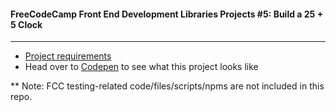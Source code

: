 #### FreeCodeCamp Front End Development Libraries Projects #5: Build a 25 + 5 Clock
---
- [Project requirements](https://www.freecodecamp.org/learn/front-end-development-libraries/front-end-development-libraries-projects/build-a-25--5-clock)
- Head over to [Codepen](https://codepen.io/Chung-Songyu/full/poNdjYR) to see what this project looks like

** Note: FCC testing-related code/files/scripts/npms are not included in this repo.
